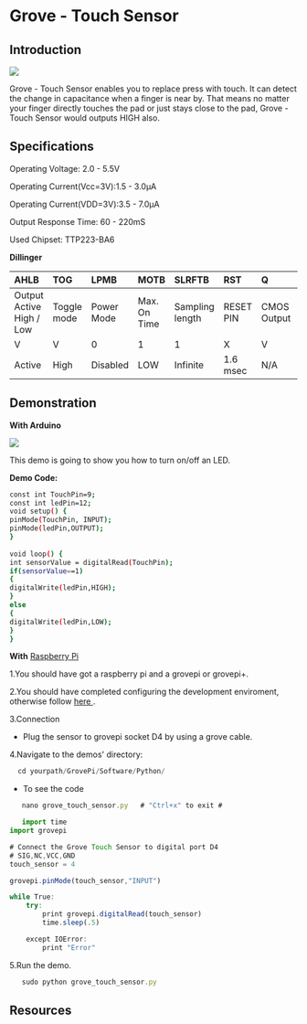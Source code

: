 # Grove - Touch Sensor

## Introduction
![](https://raw.githubusercontent.com/SeeedDocument/Grove_Touch_Sensor/master/image/Touch1.jpg)

Grove - Touch Sensor enables you to replace press with touch. It can detect the change in capacitance when a finger is near by. That means no matter your finger directly touches the pad or just stays close to the pad, Grove - Touch Sensor would outputs HIGH also.

## Specifications
Operating Voltage: 2.0 - 5.5V

Operating Current(Vcc=3V):1.5 - 3.0μA

Operating Current(VDD=3V):3.5 - 7.0μA

Output Response Time: 60 - 220mS

Used Chipset: TTP223-BA6


   **Dillinger**

|AHLB|	TOG|	LPMB	|MOTB	|SLRFTB	|RST|	Q	|OPDO|
|:------|:-------|:-----|:------|:------|:------|:------|:------|
|Output Active High / Low|	Toggle mode|	Power Mode|	Max. On Time|	Sampling length|	RESET PIN	|CMOS Output|	Open Drain Mode|
|V|	V|	0|	1|	1	|X|	V|	X|
|Active| High|	Disabled|	LOW	|Infinite|	1.6 msec|	N/A|	Present|	N/A|

## Demonstration

**With Arduino**

![](https://raw.githubusercontent.com/SeeedDocument/Grove_Touch_Sensor/master/image/Touch2.jpg)

This demo is going to show you how to turn on/off an LED.

**Demo Code:**
```sh
const int TouchPin=9;
const int ledPin=12;
void setup() {
pinMode(TouchPin, INPUT);
pinMode(ledPin,OUTPUT);
} 
 
void loop() {
int sensorValue = digitalRead(TouchPin);
if(sensorValue==1)
{
digitalWrite(ledPin,HIGH);
}
else
{
digitalWrite(ledPin,LOW);
}
}

```
**With** [Raspberry Pi](http://www.seeedstudio.com/wiki/GrovePi%2B)

1.You should have got a raspberry pi and a grovepi or grovepi+.

2.You should have completed configuring the development enviroment, otherwise follow [here ](http://www.seeedstudio.com/wiki/GrovePi%2B#Introducing_the_GrovePi.2B). 

3.Connection 
- Plug the sensor to grovepi socket D4 by using a grove cable.

4.Navigate to the demos' directory: 
```Javascript
  cd yourpath/GrovePi/Software/Python/
```
- To see the code
```Javascript
   nano grove_touch_sensor.py   # "Ctrl+x" to exit #
```
```Javascript
   import time
import grovepi

# Connect the Grove Touch Sensor to digital port D4
# SIG,NC,VCC,GND
touch_sensor = 4

grovepi.pinMode(touch_sensor,"INPUT")

while True:
    try:
        print grovepi.digitalRead(touch_sensor)
        time.sleep(.5)

    except IOError:
        print "Error"
```

5.Run the demo.
```Javascript
   sudo python grove_touch_sensor.py
```

## Resources
